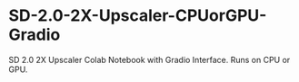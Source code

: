 # SD-2.0-2X-Upscaler-CPUorGPU-Gradio
SD 2.0 2X Upscaler Colab Notebook with Gradio Interface. Runs on CPU or GPU. 
